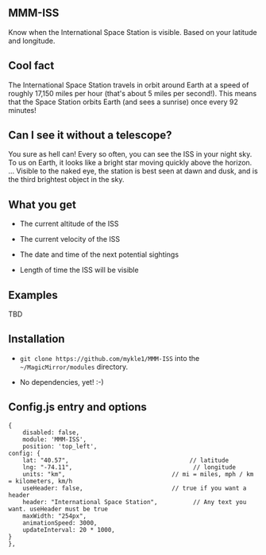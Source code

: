 ## MMM-ISS

Know when the International Space Station is visible. Based on your latitude and longitude.

## Cool fact

The International Space Station travels in orbit around Earth at a speed of roughly 17,150 miles per hour (that's about 5 miles per second!). This means that the Space Station orbits Earth (and sees a sunrise) once every 92 minutes!

## Can I see it without a telescope?

You sure as hell can! Every so often, you can see the ISS in your night sky. To us on Earth, it looks like a bright star moving quickly above the horizon. ... Visible to the naked eye, the station is best seen at dawn and dusk, and is the third brightest object in the sky.

## What you get

* The current altitude of the ISS

* The current velocity of the ISS

* The date and time of the next potential sightings

* Length of time the ISS will be visible

## Examples

TBD

## Installation

* `git clone https://github.com/mykle1/MMM-ISS` into the `~/MagicMirror/modules` directory.

* No dependencies, yet! :-)

## Config.js entry and options

    {
        disabled: false,
        module: 'MMM-ISS',
        position: 'top_left',
	config: {
	    lat: "40.57",                                  // latitude
	    lng: "-74.11",                                  // longitude
	    units: "km",                              // mi = miles, mph / km = kilometers, km/h
	    useHeader: false,                         // true if you want a header      
	    header: "International Space Station",          // Any text you want. useHeader must be true
	    maxWidth: "254px",
	    animationSpeed: 3000,
	    updateInterval: 20 * 1000,
	}
    },
